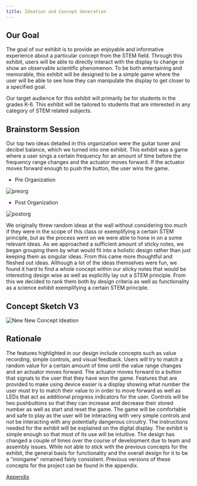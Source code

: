 ```yaml
---
title: Ideation and Concept Generation
---
```


## Our Goal

The goal of our exhibit is to provide an enjoyable and informative experience about a particular concept from the STEM field. Through this exhibit, users will be able to directly interact with the display to change or show an observable scientific phenomenon. To be both entertaining and memorable, this exhibit will be designed to be a simple game where the user will be able to see how they can manipulate the display to get closer to a specified goal.

Our target audience for this exhibit will primarily be for students in the grades K-6. This exhibit will be tailored to students that are interested in any category of STEM related subjects. 
## Brainstorm Session

Our top two ideas detailed in this organization were the guitar tuner and decibel balance, which we turned into one exhibit. This exhibit was a game where a user sings a certain frequency for an amount of time before the frequency range changes and the actuator moves forward. If the actuator moves forward enough to push the button, the user wins the game.

  - Pre Organization

![preorg](https://github.com/user-attachments/assets/d3cfa43d-089a-48b0-a3a9-cdf51dec5dff)

  - Post Organization

![postorg](https://github.com/user-attachments/assets/6809dc59-942e-423f-a961-afba44e6bc2e)

We originally threw random ideas at the wall without considering too much if they were in the scope of this class or exemplifying a certain STEM principle, but as the process went on we were able to hone in on a some relevant ideas. As we approached a sufficient amount of sticky notes, we began grouping them by what would fit into a holistic design rather than just keeping them as singular ideas. From this came more thoughtful and fleshed out ideas. Although a lot of the ideas themselves were fun, we found it hard to find a whole concept within our sticky notes that would be interesting design wise as well as explicitly lay out a STEM principle. From this we decided to rank them both by design criteria as well as functionality as a science exhibit exemplifying a certain STEM principle.

## Concept Sketch V3

![New New Concept Ideation](https://github.com/user-attachments/assets/548ffd32-2f5a-4145-9828-42e3be67ae20)


## Rationale

The features highlighted in our design include concepts such as value recording, simple controls, and visual feedback. Users will try to match a random value for a certain amount of time until the value range changes and an actuator moves forward. The actuator moves forward to a button that signals to the user that they have won the game. Features that are provided to make using device easier is a display showing what number the user must try to match their value to in order to move forward as well as LEDs that act as additional progress indicators for the user. Controls will be two pushbuttons so that they can increase and decrease their stored number as well as start and reset the game. The game will be comfortable and safe to play as the user will be interacting with very simple controls and not be interacting with any potentially dangerous circuitry. The instructions needed for the exhibit will be explained on the digital display. The exhibit is simple enough so that most of its use will be intuitive. The design has changed a couple of times over the course of development due to team and assembly issues. While not able to stick with the previous concepts for the exhibit, the general basis for functionality and the overall design for it to be a "minigame" remained fairly consistent. Previous versions of these concepts for the project can be found in the appendix.

[Appendix](https://asu-egr314-2025-s-302.github.io/EGR314-2025-S-302/pg8_Appendix/)

